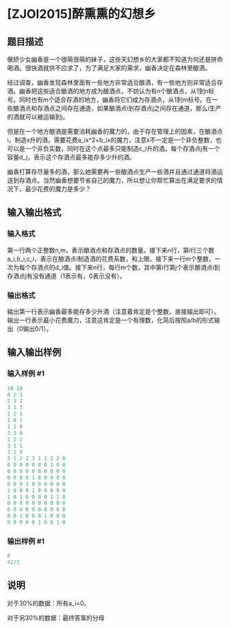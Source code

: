 # [ZJOI2015]醉熏熏的幻想乡

## 题目描述

傲娇少女幽香是一个很萌很萌的妹子，这些天幻想乡的大家都不知道为何还是拼命喝酒。很快酒就供不应求了，为了满足大家的需求，幽香决定在森林里酿酒。

经过调查，幽香发现森林里面有一些地方非常适合酿酒，有一些地方则非常适合存酒。幽香把这些适合酿酒的地方成为酿酒点，不妨认为有n个酿酒点，从1到n标号。同时也有m个适合存酒的地方，幽香将它们成为存酒点，从1到m标号。在一些酿酒点和存酒点之间存在通道，如果酿酒点i到存酒点j之间存在通道，那么i生产的酒就可以被运输到j。

但是在一个地方酿酒是需要消耗幽香的魔力的，由于存在管理上的因素，在酿酒点i，制造x升的酒，需要花费a\_ix^2+b\_ix的魔力，注意x不一定是一个非负整数，也可以是一个非负实数，同时在这个点最多只能制造c\_i升的酒。每个存酒点j有一个容量d\_j，表示这个存酒点最多能存多少升的酒。

幽香打算存尽量多的酒，那么她需要再一些酿酒点生产一些酒并且通过通道将酒运送到存酒点。当然幽香想要节省自己的魔力，所以想让你帮忙算出在满足要求的情况下，最少花费的魔力是多少？

## 输入输出格式

### 输入格式

第一行两个正整数n,m，表示酿酒点和存酒点的数量。接下来n行，第i行三个数a\_i,b\_i,c\_i，表示在酿酒点i制造酒的花费系数，和上限。接下来一行m个整数，一次为每个存酒点的d\_i值。接下来n行，每行m个数，其中第i行第j个表示酿酒点i到存酒点j有没有通道（1表示有，0表示没有）。

### 输出格式

输出第一行表示幽香最多能存多少升酒（注意着肯定是个整数，直接输出即可）。输出一行表示最小花费魔力，注意这肯定是一个有理数，化简后按照a/b的形式输出（0输出0/1）。

## 输入输出样例

### 输入样例 #1

```cpp
10 10
0 2 3
2 3 2
3 1 3
1 2 1
1 0 1
1 1 0
3 3 0
1 2 2
3 1 1
3 1 0
3 1 2 2 3 1 1 2 2 0
0 0 0 0 0 0 0 1 0 0
0 0 0 0 0 0 0 0 0 0
0 0 0 0 1 0 0 0 0 0
0 0 0 1 0 0 0 0 0 0
1 0 0 0 1 0 0 0 0 0
1 0 1 0 0 0 0 1 1 0
0 0 0 0 0 0 0 0 0 0
0 0 0 0 0 0 0 0 0 0
0 0 1 0 0 0 1 0 0 0
0 0 0 0 0 1 0 0 1 0
```


### 输出样例 #1

```cpp
8
42/1

```
## 说明

对于30%的数据：所有a_i=0。

对于另30%的数据：最终答案的分母

